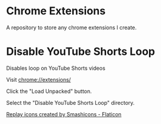 # Chrome Extensions
A repository to store any chrome extensions I create.

# Disable YouTube Shorts Loop
Disables loop on YouTube Shorts videos

Visit [chrome://extensions/](chrome://extensions/)

Click the "Load Unpacked" button.

Select the "Disable YouTube Shorts Loop" directory.

<a href="https://www.flaticon.com/free-icons/replay" title="replay icons">Replay icons created by Smashicons - Flaticon</a>